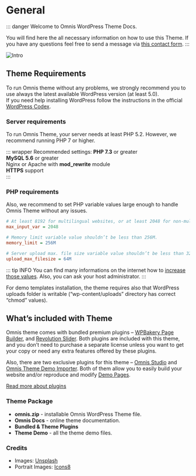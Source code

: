 # General

::: danger Welcome to Omnis WordPress Theme Docs.

You will find here the all necessary information on how to use this Theme.
If you have any questions feel free to send a message via [this contact form](https://themeforest.net/user/LeopardThemes).
:::

![Intro](/omnis-docs/images/intro.png)

## Theme Requirements

To run Omnis theme without any problems, we strongly recommend you to use always the latest available WordPress version (at least 5.0).  
If you need help installing WordPress follow the instructions in the official [WordPress Codex](https://wordpress.org/support/article/how-to-install-wordpress/).

### Server requirements

To run Omnis Theme, your server needs at least PHP 5.2. However, we recommend running PHP 7 or higher.

::: wrapper Recommended settings:
**PHP 7.3** or greater  
**MySQL 5.6** or greater  
Nginx or Apache with **mod_rewrite** module  
**HTTPS** support  
:::

### PHP requirements

Also, we recommend to set PHP variable values large enough to handle Omnis Theme without any issues.

```ini
# At least 8192 for multilingual websites, or at least 2048 for non-multilingual websites
max_input_var = 2048 

# Memory limit variable value shouldn’t be less than 256M.
memory_limit = 256M

# Server upload max. file size variable value shouldn’t be less than 32M (recommended 64M).
upload_max_filesize = 64M
```

::: tip INFO
You can find many informations on the internet how to [increase those values](https://www.google.com/search?q=php+max+input+vars+increase). Also, you can ask your host administrator.
:::

For demo templates installation, the theme requires also that WordPress uploads folder is writable (“wp-content/uploads” directory has correct “chmod” values).

## What’s included with Theme

Omnis theme comes with bundled premium plugins – [WPBakery Page Builder](/docs/plugins.html#wpbakery-page-builder-64), and [Revolution Slider](/docs/plugins.html#slider-revolution-23). Both plugins are included with this theme, and you don’t need to purchase a separate license unless you want to get your copy or need any extra features offered by these plugins.

Also, there are two exclusive plugins for this theme – [Omnis Studio](#) and [Omnis Theme Demo Importer](#). Both of them allow you to easily build your website and/or reproduce and modify [Demo Pages](https://demo.loprd.pl/omnis/).

[Read more about plugins](/docs/plugins/)

### Theme Package

- **omnis.zip** - installable Omnis WordPress Theme file.
- **Omnis Docs** - online theme documentation.
- **Bundled & Theme Plugins**
- **Theme Demo** - all the theme demo files.

### Credits

- Images: [Unsplash](https://unsplash.com)
- Portrait Images: [Icons8](https://photos.icons8.com/)